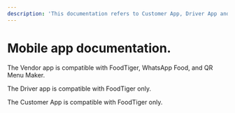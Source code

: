 ```yaml
---
description: 'This documentation refers to Customer App, Driver App and Vendor app'
---
```


# Mobile app documentation.

The Vendor app is compatible with FoodTiger, WhatsApp Food, and QR Menu Maker.

The Driver app is compatible with FoodTiger only.

The Customer App is compatible with FoodTiger only.

